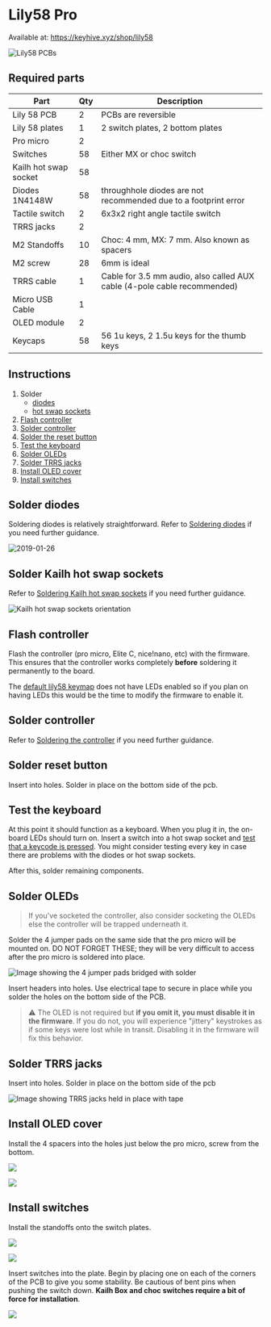 # Lily58 Pro

Available at: https://keyhive.xyz/shop/lily58

![Lily58 PCBs](https://user-images.githubusercontent.com/6285554/51967194-0947f480-24b2-11e9-860f-e45197cf0983.jpg)

## Required parts

| Part                  | Qty | Description                                                              |
| --------------------- | --- | ------------------------------------------------------------------------ |
| Lily 58 PCB           | 2   | PCBs are reversible                                                      |
| Lily 58 plates        | 1   | 2 switch plates, 2 bottom plates                                         |
| Pro micro             | 2   |                                                                          |
| Switches              | 58  | Either MX or choc switch                                                 |
| Kailh hot swap socket | 58  |                                                                          |
| Diodes 1N4148W        | 58  | throughhole diodes are not recommended due to a footprint error          |
| Tactile switch        | 2   | 6x3x2 right angle tactile switch                                         |
| TRRS jacks            | 2   |                                                                          |
| M2 Standoffs          | 10  | Choc: 4 mm, MX: 7 mm. Also known as spacers                              |
| M2 screw              | 28  | 6mm is ideal                                                             |
| TRRS cable            | 1   | Cable for 3.5 mm audio, also called AUX cable (4-pole cable recommended) |
| Micro USB Cable       | 1   |                                                                          |
| OLED module           | 2   |                                                                          |
| Keycaps               | 58  | 56 1u keys, 2 1.5u keys for the thumb keys                               |

## Instructions

1. Solder
   - [diodes](#solder-diodes)
   - [hot swap sockets](#solder-hot-swap-sockets)
1. [Flash controller](#flash-controller)
1. [Solder controller](#solder-controller)
1. [Solder the reset button](#Solder-reset-button)
1. [Test the keyboard](#test-the-keyboard)
1. [Solder OLEDs](#solder-oleds)
1. [Solder TRRS jacks](#solder-trrs-jacks)
1. [Install OLED cover](#install-oled-cover)
1. [Install switches](#install-switches)

## Solder diodes

Soldering diodes is relatively straightforward. Refer to [Soldering diodes](../basic/soldering-diodes.md) if you need further guidance.

![2019-01-26](https://user-images.githubusercontent.com/6285554/51967206-1238c600-24b2-11e9-9617-01d8755c5b7f.jpg)

## Solder Kailh hot swap sockets

Refer to [Soldering Kailh hot swap sockets](.../basic/soldering-diodes.md) if you need further guidance.

![Kailh hot swap sockets orientation](https://user-images.githubusercontent.com/6285554/57197682-3de1b580-6fa5-11e9-90b1-fca894e1e7d2.png)

## Flash controller

Flash the controller (pro micro, Elite C, nice!nano, etc) with the firmware. This ensures that the controller works completely **before** soldering it permanently to the board.

The [default lily58 keymap](https://github.com/qmk/qmk_firmware/tree/master/keyboards/lily58/keymaps/default) does not have LEDs enabled so if you plan on having LEDs this would be the time to modify the firmware to enable it.

## Solder controller

Refer to [Soldering the controller](../basic/soldering-the-controller.md) if you need further guidance.

## Solder reset button

Insert into holes. Solder in place on the bottom side of the pcb.

## Test the keyboard

At this point it should function as a keyboard. When you plug it in, the on-board LEDs should turn on. Insert a switch into a hot swap socket and [test that a keycode is pressed](https://www.keyboardtester.com/tester.html). You might consider testing every key in case there are problems with the diodes or hot swap sockets.

After this, solder remaining components.

## Solder OLEDs

> If you've socketed the controller, also consider socketing the OLEDs else the controller will be trapped underneath it.

Solder the 4 jumper pads on the same side that the pro micro will be mounted on. DO NOT FORGET THESE; they will be very difficult to access after the pro micro is soldered into place.

![Image showing the 4 jumper pads bridged with solder](https://user-images.githubusercontent.com/6285554/53293031-d45c6280-380f-11e9-8f1c-1c167b27cfd3.jpg)

Insert headers into holes. Use electrical tape to secure in place while you solder the holes on the bottom side of the PCB.

> ⚠︎ The OLED is not required but **if you omit it, you must disable it in the firmware**. If you do not, you will experience "jittery" keystrokes as if some keys were lost while in transit. Disabling it in the firmware will fix this behavior.

## Solder TRRS jacks

Insert into holes. Solder in place on the bottom side of the pcb

![Image showing TRRS jacks held in place with tape](https://user-images.githubusercontent.com/6285554/51967628-2cbf6f00-24b3-11e9-96e6-8f003c53d57b.jpg)

## Install OLED cover

Install the 4 spacers into the holes just below the pro micro, screw from the bottom.

![](https://user-images.githubusercontent.com/6285554/51967859-c0913b00-24b3-11e9-966c-f3621ed398e5.jpg)

![](https://user-images.githubusercontent.com/6285554/48837829-c4288780-edc9-11e8-8efb-6714d8e68e92.png)

## Install switches

Install the standoffs onto the switch plates.

![](https://user-images.githubusercontent.com/6285554/51967395-912dfe80-24b2-11e9-9cc7-b4520063f36c.jpg)

![](https://user-images.githubusercontent.com/6285554/51967376-83787900-24b2-11e9-82a0-850556daccfc.jpg)

Insert switches into the plate. Begin by placing one on each of the corners of the PCB to give you some stability. Be cautious of bent pins when pushing the switch down. **Kailh Box and choc switches require a bit of force for installation**.

![](https://user-images.githubusercontent.com/6285554/51967840-b66f3c80-24b3-11e9-8f50-6d8d31fe85e5.jpg)
